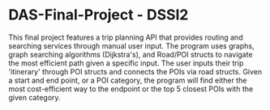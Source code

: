 # DAS-Final-Project - DSSl2
This final project features a trip planning API that provides routing and searching services through manual user input. The program uses graphs, graph searching algorithms (Dijkstra's), and Road/POI structs to navigate the most efficient path given a specific input. The user inputs their trip 'itinerary' through POI structs and connects the POIs via road structs. Given a start and end point, or a POI category, the program will find either the most cost-efficient way to the endpoint or the top 5 closest POIs with the given category.

